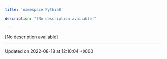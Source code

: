 ```yaml
---
title: 'namespace Pythia8'

description: "[No description available]"

---
```







[No description available]






-------------------------------

Updated on 2022-08-18 at 12:10:04 +0000